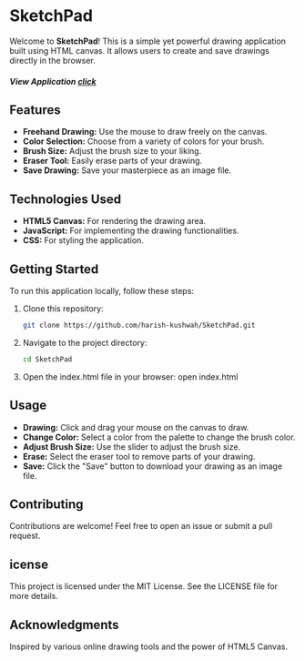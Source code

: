 # SketchPad

Welcome to **SketchPad**! This is a simple yet powerful drawing application built using HTML canvas. It allows users to create and save drawings directly in the browser.
##### View Application [click](https://harish-kushwah.github.io/SketchPad/)
## Features

- **Freehand Drawing:** Use the mouse to draw freely on the canvas.
- **Color Selection:** Choose from a variety of colors for your brush.
- **Brush Size:** Adjust the brush size to your liking.
- **Eraser Tool:** Easily erase parts of your drawing.
- **Save Drawing:** Save your masterpiece as an image file.

## Technologies Used

- **HTML5 Canvas:** For rendering the drawing area.
- **JavaScript:** For implementing the drawing functionalities.
- **CSS:** For styling the application.

## Getting Started

To run this application locally, follow these steps:

1. Clone this repository:
   ```sh
   git clone https://github.com/harish-kushwah/SketchPad.git
2. Navigate to the project directory:
    ```sh
    cd SketchPad
3. Open the index.html file in your browser:
    open index.html

## Usage
- **Drawing:** Click and drag your mouse on the canvas to draw.
- **Change Color:** Select a color from the palette to change the brush color.
- **Adjust Brush Size:** Use the slider to adjust the brush size.
- **Erase:** Select the eraser tool to remove parts of your drawing.
- **Save:** Click the "Save" button to download your drawing as an image file.

## Contributing
Contributions are welcome! Feel free to open an issue or submit a pull request.

## icense
This project is licensed under the MIT License. See the LICENSE file for more details.

## Acknowledgments
Inspired by various online drawing tools and the power of HTML5 Canvas.